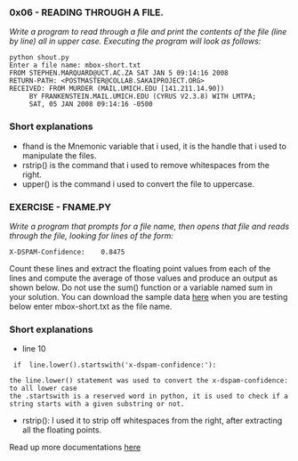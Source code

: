 ### 0x06 - READING THROUGH A FILE.
*Write a program to read through a file and print the contents of the file (line by line) all in upper case.
Executing the program will look as follows:*

```
python shout.py
Enter a file name: mbox-short.txt
FROM STEPHEN.MARQUARD@UCT.AC.ZA SAT JAN 5 09:14:16 2008
RETURN-PATH: <POSTMASTER@COLLAB.SAKAIPROJECT.ORG>
RECEIVED: FROM MURDER (MAIL.UMICH.EDU [141.211.14.90])
     BY FRANKENSTEIN.MAIL.UMICH.EDU (CYRUS V2.3.8) WITH LMTPA;
     SAT, 05 JAN 2008 09:14:16 -0500
```
### Short explanations
- fhand is the Mnemonic variable that i used, it is the handle that i used to manipulate the files.
- rstrip() is the  command that i used to remove whitespaces from the right.
- upper() is the command i used to convert the file to uppercase.

### EXERCISE - FNAME.PY

*Write a program that prompts for a file name, then opens that file and reads through the file, looking for lines of the form:*
```
X-DSPAM-Confidence:    0.8475
```
Count these lines and extract the floating point values from each of the lines and compute the average of those values and produce an output as shown below. Do not use the sum() function or a variable named sum in your solution.
You can download the sample data [here](http://www.py4e.com/code3/mbox-short.txt) when you are testing below enter mbox-short.txt as the file name.


### Short explanations
- line 10
```
 if  line.lower().startswith('x-dspam-confidence:'):

the line.lower() statement was used to convert the x-dspam-confidence: to all lower case
the .startswith is a reserved word in python, it is used to check if a string starts with a given substring or not.

 ```
- rstrip(): I used it to strip off whitespaces from the right, after extracting all the floating points.

Read up more documentations [here](https://www.learnpython.org/)
